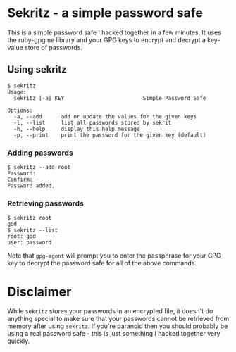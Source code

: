 # Sekritz - a simple password safe

This is a simple password safe I hacked together in a few minutes. It uses the ruby-gpgme library and your GPG keys to encrypt and decrypt a key-value store of passwords.

## Using sekritz
	$ sekritz 
	Usage:
	  sekritz [-a] KEY                         Simple Password Safe
	
	Options:
	  -a, --add      add or update the values for the given keys
	  -l, --list     list all passwords stored by sekrit
	  -h, --help     display this help message
	  -p, --print    print the password for the given key (default)

### Adding passwords
	$ sekritz --add root
	Password: 
	Confirm: 
	Password added.

### Retrieving passwords
	$ sekritz root
	god
	$ sekritz --list
	root: god
	user: password

Note that `gpg-agent` will prompt you to enter the passphrase for your GPG key to decrypt the password safe for all of the above commands.

# Disclaimer
While `sekritz` stores your passwords in an encrypted file, it doesn't do anything special to make sure that your passwords cannot be retrieved from memory after using `sekritz`. If you're paranoid then you should probably be using a real password safe - this is just something I hacked together very quickly.
